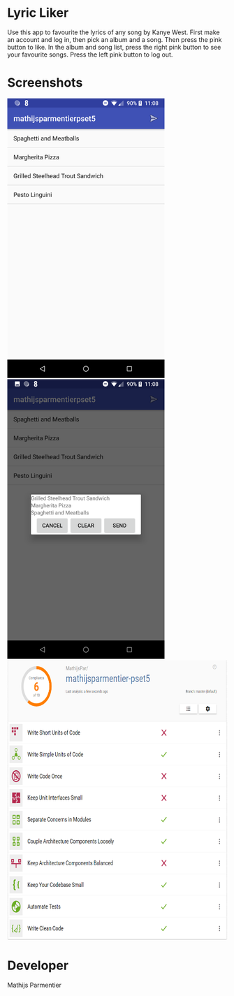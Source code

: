 # Lyric Liker
Use this app to favourite the lyrics of any song by Kanye West. First make an account and log in, then pick an album and a song.
Then press the pink button to like. In the album and song list, press the right pink button to see your favourite songs. Press the left
pink button to log out.
# Screenshots
<img src="https://github.com/MathijsPar/mathijsparmentier-pset5/blob/master/doc/Screenshot_20171204-110845.png" alt="screenshot1" width="360px" height="640px">

<img src="https://github.com/MathijsPar/mathijsparmentier-pset5/blob/master/doc/Screenshot_20171204-110850.png" alt="screenshot2" width="360px" height="640px">

<img src="https://github.com/MathijsPar/mathijsparmentier-pset5/blob/master/doc/codehub.png" alt="screenshot3" width="640px" height="640px">

# Developer
Mathijs Parmentier
